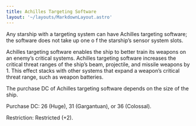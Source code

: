```yaml
---
title: Achilles Targeting Software
layout: '~/layouts/MarkdownLayout.astro'
---
```

Any starship with a targeting system can have Achilles targeting software; the
software does not take up one o f the starship’s sensor system slots.

Achilles targeting software enables the ship to better train its weapons on an
enemy’s critical systems. Achilles targeting software increases the critical
threat ranges of the ship’s beam, projectile, and missile weapons by 1. This
effect stacks with other systems that expand a weapon’s critical threat range,
such as weapon batteries.

The purchase DC of Achilles targeting software depends on the size of the
ship.

Purchase DC: 26 (Huge), 31 (Gargantuan), or 36 (Colossal).

Restriction: Restricted (+2).

